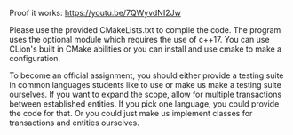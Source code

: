 Proof it works: https://youtu.be/7QWyvdNI2Jw

Please use the provided CMakeLists.txt to compile the code. The program uses the optional module which requires the use of c++17. You can use CLion's built in CMake abilities or you can install and use cmake to make a configuration.

To become an official assignment, you should either provide a testing suite in common languages students like to use or make us make a testing suite ourselves. If you want to expand the scope, allow for multiple transactions between established entities. If you pick one language, you could provide the code for that. Or you could just make us implement classes for transactions and entities ourselves.
